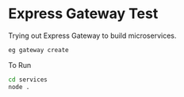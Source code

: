 # Express Gateway Test

 Trying out Express Gateway to build microservices.

```bash
eg gateway create
```

To Run

```bash
cd services
node .
```